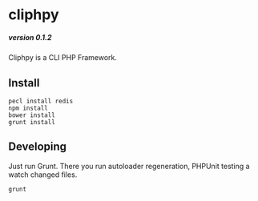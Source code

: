 cliphpy
=======

##### version 0.1.2

Cliphpy is a CLI PHP Framework.

Install
-------

```
pecl install redis
npm install
bower install
grunt install
```

Developing
----------
Just run Grunt. There you run autoloader regeneration, PHPUnit testing a watch changed files.

```
grunt
```
